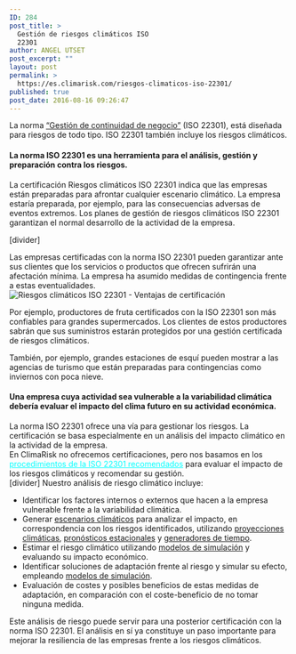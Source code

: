 ```yaml
---
ID: 284
post_title: >
  Gestión de riesgos climáticos ISO
  22301
author: ANGEL UTSET
post_excerpt: ""
layout: post
permalink: >
  https://es.climarisk.com/riesgos-climaticos-iso-22301/
published: true
post_date: 2016-08-16 09:26:47
---
```

La norma <a href="https://www.iso.org/iso/home/store/catalogue_tc/catalogue_detail.htm?csnumber=50038" target="_blank" rel="noopener noreferrer">“Gestión de continuidad de negocio”</a> (ISO 22301), está diseñada para riesgos de todo tipo. ISO 22301 también incluye los riesgos climáticos.
<h4>La norma ISO 22301 es una herramienta para el análisis, gestión y preparación contra los riesgos.</h4>
<!--more-->

La certificación Riesgos climáticos ISO 22301 indica que las empresas están preparadas para afrontar cualquier escenario climático. La empresa estaría preparada, por ejemplo, para las consecuencias adversas de eventos extremos. Los planes de gestión de riesgos climáticos ISO 22301 garantizan el normal desarrollo de la actividad de la empresa.

[divider]
<div class="framed-box">Las empresas certificadas con la norma ISO 22301 pueden garantizar ante sus clientes que los servicios o productos que ofrecen sufrirán una afectación mínima. La empresa ha asumido medidas de contingencia frente a estas eventualidades.</div>
<div class="row">
<div class="col-md-4">
<img class="img-responsive img-rounded" title="Ventajas de certificación ISO 22301 frente a riesgos climáticos" src="https://www.newcontrol.com.pe/wp-content/uploads/2013/05/GestionContinuidadNegocio.jpg" alt="Riesgos climáticos ISO 22301 - Ventajas de certificación"></div>
<div class="col-md-8">

Por ejemplo, productores de fruta certificados con la ISO 22301 son más confiables para grandes supermercados. Los clientes de estos productores sabrán que sus suministros estarán protegidos por una gestión certificada de riesgos climáticos.

También, por ejemplo, grandes estaciones de esquí pueden mostrar a las agencias de turismo que están preparadas para contingencias como inviernos con poca nieve.

</div>
</div>
<h4>Una empresa cuya actividad sea vulnerable a la variabilidad climática debería evaluar el impacto del clima futuro en su actividad económica.</h4>
La norma ISO 22301 ofrece una vía para gestionar los riesgos. La certificación se basa especialmente en un análisis del impacto climático en la actividad de la empresa.
<div class="framed-box">En ClimaRisk no ofrecemos certificaciones, pero nos basamos en los <a style="color: cyan;" title="Utilizamos las recomendaciones de la consultora BSI" href="https://www.bsigroup.com/en-GB/forms/Adapting-to-Climate-Change-using-your-Business-Continuity-Management-System/" target="_blank" rel="noopener noreferrer">procedimientos de la ISO 22301 recomendados</a> para evaluar el impacto de los riesgos climáticos y recomendar su gestión.</div>
[divider]
Nuestro análisis de riesgo climático incluye:
<ul>
 	<li>Identificar los factores internos o externos que hacen a la empresa vulnerable frente a la variabilidad climática.</li>
 	<li>Generar <a href="https://es.climarisk.com/escenarios-climaticos/">escenarios climáticos</a> para analizar el impacto, en correspondencia con los riesgos identificados, utilizando <a href="https://es.climarisk.com/proyecciones-del-cambio-climatico/">proyecciones climáticas</a>, <a href="https://es.climarisk.com/pronosticos-estacionales/">pronósticos estacionales</a> y <a href="https://es.climarisk.com/generadores-de-tiempo/">generadores de tiempo</a>.</li>
 	<li>Estimar el riesgo climático utilizando <a href="https://es.climarisk.com/modelos-simulaciones-riesgo-climatico/">modelos de simulación</a> y evaluando su impacto económico.</li>
 	<li>Identificar soluciones de adaptación frente al riesgo y simular su efecto, empleando <a href="https://es.climarisk.com/modelos-simulaciones-riesgo-climatico/">modelos de simulación</a>.</li>
 	<li>Evaluación de costes y posibles beneficios de estas medidas de adaptación, en comparación con el coste-beneficio de no tomar ninguna medida.</li>
</ul>
<div class="framed-box">Este análisis de riesgo puede servir para una posterior certificación con la norma ISO 22301. El análisis en sí ya constituye un paso importante para mejorar la resiliencia de las empresas frente a los riesgos climáticos.</div>